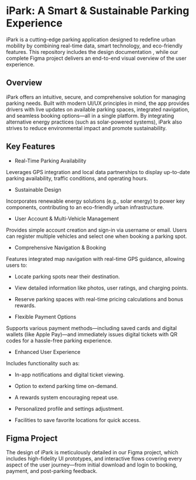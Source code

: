 # iPark: A Smart & Sustainable Parking Experience

iPark is a cutting-edge parking application designed to redefine urban mobility by combining real-time data, smart technology, and eco-friendly features. This repository includes the design documentation , while our complete Figma project delivers an end-to-end visual overview of the user experience.

## Overview
iPark offers an intuitive, secure, and comprehensive solution for managing parking needs. Built with modern UI/UX principles in mind, the app provides drivers with live updates on available parking spaces, integrated navigation, and seamless booking options—all in a single platform. By integrating alternative energy practices (such as solar-powered systems), iPark also strives to reduce environmental impact and promote sustainability.

## Key Features
- Real-Time Parking Availability
  
Leverages GPS integration and local data partnerships to display up-to-date parking availability, traffic conditions, and operating hours.

- Sustainable Design
  
Incorporates renewable energy solutions (e.g., solar energy) to power key components, contributing to an eco-friendly urban infrastructure.

- User Account & Multi-Vehicle Management
  
Provides simple account creation and sign-in via username or email. Users can register multiple vehicles and select one when booking a parking spot.

- Comprehensive Navigation & Booking
  
Features integrated map navigation with real-time GPS guidance, allowing users to:

- Locate parking spots near their destination.

- View detailed information like photos, user ratings, and charging points.

- Reserve parking spaces with real-time pricing calculations and bonus rewards.

- Flexible Payment Options
  
 Supports various payment methods—including saved cards and digital wallets (like Apple Pay)—and immediately issues digital tickets with QR codes for a hassle-free parking experience.

- Enhanced User Experience
  
Includes functionality such as:

 - In-app notifications and digital ticket viewing.

- Option to extend parking time on-demand.

- A rewards system encouraging repeat use.

- Personalized profile and settings adjustment.

- Facilities to save favorite locations for quick access.

## Figma Project
The design of iPark is meticulously detailed in our Figma project, which includes high-fidelity UI prototypes, and interactive flows covering every aspect of the user journey—from initial download and login to booking, payment, and post-parking feedback. 

